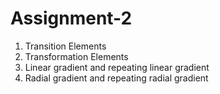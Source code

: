 <h1>Assignment-2</h1>
<ol>
  <li>Transition Elements</li>
  <li>Transformation Elements</li>
  <li>Linear gradient and repeating linear gradient </li>
  <li>Radial gradient and repeating radial gradient</li>
</ol>
